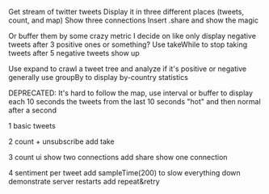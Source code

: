 Get stream of twitter tweets
Display it in three different places (tweets, count, and map)
Show three connections
Insert .share and show the magic

Or buffer them by some crazy metric I decide on like only display negative tweets after 3 positive ones or something?
Use takeWhile to stop taking tweets after 5 negative tweets show up 


Use expand to crawl a tweet tree and analyze if it's positive or negative generally
use groupBy to display by-country statistics



DEPRECATED:
It's hard to follow the map, use interval or buffer to display each 10 seconds the tweets from the last 10 seconds "hot" and then normal after a second




1 basic tweets

2 count + unsubscribe
add take

3 count ui
show two connections
add share
show one connection

4 sentiment per tweet
add sampleTime(200) to slow everything down
demonstrate server restarts add repeat&retry